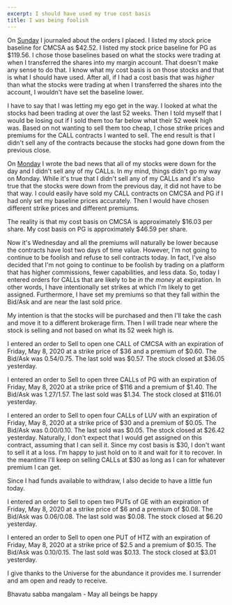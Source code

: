 ```yaml
---
excerpt: I should have used my true cost basis
title: I was being foolish
---
```

On [Sunday](/2020/05/03/placing-my-orders-for-the-week-of-may-04.html) I journaled about the orders I placed.
I listed my stock price baseline for CMCSA as $42.52.
I listed my stock price baseline for PG as $119.56.
I chose those baselines based on what the stocks were trading at when I transferred the shares into my margin account.
That doesn't make any sense to do that.
I know what my cost basis is on those stocks and that is what I should have used.
After all, if I had a cost basis that was *higher* than what the stocks were trading at when I transferred the shares into the account, I wouldn't have set the baseline lower.

I have to say that I was letting my ego get in the way.
I looked at what the stocks had been trading at over the last 52 weeks.
Then I told myself that I would be losing out if I sold them too far below what their 52 week high was.
Based on not wanting to sell them too cheap, I chose strike prices and premiums for the CALL contracts I wanted to sell.
The end result is that I didn't sell any of the contracts because the stocks had gone down from the previous close.

On [Monday](/2020/05/04/that-didnt-go-my-way.html) I wrote the bad news that all of my stocks were down for the day and I didn't sell any of my CALLs.
In my mind, things didn't go my way on Monday.
While it's true that I didn't sell any of my CALLs and it's also true that the stocks were down from the previous day, it did not have to be that way.
I could easily have sold my CALL contracts on CMCSA and PG if I had only set my baseline prices accurately.
Then I would have chosen different strike prices and different premiums.

The reality is that my cost basis on CMCSA is approximately $16.03 per share.
My cost basis on PG is approximately $46.59 per share.

Now it's Wednesday and all the premiums will naturally be lower because the contracts have lost two days of time value.
However, I'm not going to continue to be foolish and refuse to sell contracts today.
In fact, I've also decided that I'm not going to continue to be foolish by trading on a platform that has higher commissions, fewer capabilities, and less data.
So, today I entered orders for CALLs that are likely to be *in the money* at expiration.
In other words, I have intentionally set strikes at which I'm likely to get assigned.
Furthermore, I have set my premiums so that they fall within the Bid/Ask and are near the last sold price.

My intention is that the stocks will be purchased and then I'll take the cash and move it to a different brokerage firm.
Then I will trade near where the stock is selling and not based on what its 52 week high is.

I entered an order to Sell to open one CALL of CMCSA with an expiration of Friday, May 8, 2020 at a strike price of $36 and a premium of $0.60.
The Bid/Ask was $0.54/$0.75.
The last sold was $0.57.
The stock closed at $36.05 yesterday.

I entered an order to Sell to open three CALLs of PG with an expiration of Friday, May 8, 2020 at a strike price of $116 and a premium of $1.40.
The Bid/Ask was $1.27/$1.57.
The last sold was $1.34.
The stock closed at $116.01 yesterday.

I entered an order to Sell to open four CALLs of LUV with an expiration of Friday, May 8, 2020 at a strike price of $30 and a premium of $0.05.
The Bid/Ask was $0.00/$0.10.
The last sold was $0.05.
The stock closed at $26.42 yesterday.
Naturally, I don't expect that I would get assigned on this contract, assuming that I can sell it.
Since my cost basis is $30, I don't want to sell it at a loss.
I'm happy to just hold on to it and wait for it to recover.
In the meantime I'll keep on selling CALLs at $30 as long as I can for whatever premium I can get.

Since I had funds available to withdraw, I also decide to have a little fun today.

I entered an order to Sell to open two PUTs of GE with an expiration of Friday, May 8, 2020 at a strike price of $6 and a premium of $0.08.
The Bid/Ask was $0.06/$0.08.
The last sold was $0.08.
The stock closed at $6.20 yesterday.

I entered an order to Sell to open one PUT of HTZ with an expiration of Friday, May 8, 2020 at a strike price of $2.5 and a premium of $0.15.
The Bid/Ask was $0.10/$0.15.
The last sold was $0.13.
The stock closed at $3.01 yesterday.

I give thanks to the Universe for the abundance it provides me.
I surrender and am open and ready to receive.

Bhavatu sabba mangalam - May all beings be happy
